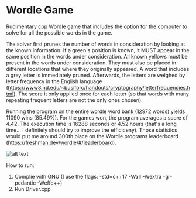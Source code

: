 # Wordle Game
Rudimentary cpp Wordle game that includes the option for the computer to solve for all the possible words in the game.

The solver first prunes the number of words in consideration by looking at the known information. If a green's position is known, it MUST appear in the same position in the words under consideration.
All known yellows must be present in the words under consideration. They must also be placed in different locations that where they originally appeared. A word that includes a grey
letter is immediately pruned. Afterwards, the letters are weighed by letter frequency in the English language (https://www3.nd.edu/~busiforc/handouts/cryptography/letterfrequencies.html). The score it only applied once for each letter (so that words with
many repeating frequent letters are not the only ones chosen).

Running the program on the entire wordle word bank (12972 words) yields 11090 wins (85.49%). For the games won, the program averages a score of 4.42. The execution time is 16288 seconds or 4.52 hours (that's a long time... I definitely should try to improve the efficiceny). Those statistics would put me around 300th place on the Wordle programs leaderboard (https://freshman.dev/wordle/#/leaderboard).

![alt text](https://cdn.discordapp.com/attachments/975043937666490400/985247438371700816/unknown.png)

How to run:
1. Complie with GNU (I use the flags: -std=c++17 -Wall -Wextra -g -pedantic -Weffc++)
2. Run Driver.cpp
